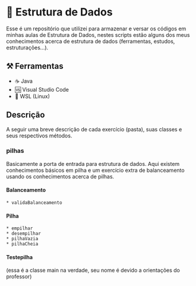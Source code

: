 # 🧱 Estrutura de Dados 

Esse é um repositório que utilizei para armazenar e versar os códigos em minhas aulas de Estrutura de Dados, nestes scripts estão alguns dos meus conhecimentos acerca de estrutura de dados (ferramentas, estudos, estruturações...). 

## ⚒️ Ferramentas
* ☕ Java
* 🆚 Visual Studio Code
* 🐧 WSL (Linux)


## Descrição
A seguir uma breve descrição de cada exercício (pasta), suas classes e seus respectivos métodos.
### pilhas
Basicamente a porta de entrada para estrutura de dados. Aqui existem conhecimentos básicos em pilha e um exercício extra de balanceamento usando os conhecimentos acerca de pilhas.
#### Balanceamento
    * validaBalanceamento 
#### Pilha
    * empilhar
    * desempilhar
    * pilhaVazia
    * pilhaCheia
#### Testepilha
(essa é a classe main na verdade, seu nome é devido a orientações do professor)
